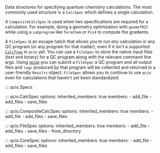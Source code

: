 Data structures for specifying quantum chemistry calculations. The most commonly used structure is a `CalcSpec` which defines a single calculation.

A `CompositeCalcSpec` is used when two specifications are required for a calculation. For example, doing a geometry optimization with `geomeTRIC` while using a `subprogram` like `TeraChem` or `Psi4` to compute the gradients.

A `FileSpec` is an escape hatch that allows you to run _any_ calculation in any QC program (or any program for that matter), even if it isn't a supported [`CalcType`](./calctype.md) in `qcio` yet. You can use a `FileSpec` to store the native input files (text and binary) for a QC program along with the relevant command line args. Using [qcop](https://github.com/coltonbh/qcop) you can submit a `FileSpec` a QC program and all output files and `logs` produced by that program will be collected and returned in a user-friendly `Results` object. `FileSpec` allows you to continue to use `qcio` even for calculations that haven't yet been standardized.

  
::: qcio.Specs

::: qcio.CalcSpec
    options:
        inherited_members: true
        members: 
            - add_file 
            - add_files 
            - save_files

::: qcio.CompositeCalcSpec
    options:
        inherited_members: true
        members: 
            - add_file 
            - add_files 
            - save_files 

::: qcio.FileSpec
    options:
        inherited_members: true
        members: 
        - add_file 
        - add_files 
        - save_files 
        - from_directory

::: qcio.CoreSpec
    options:
        inherited_members: true
        members: 
        - add_file 
        - add_files 
        - save_files
